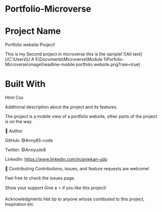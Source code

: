 # Portfolio-Microverse

# Project Name
Portfolio website Project!

This is my Second project in microverse
this is the sample!
![Alt text] (/C:\Users\U A E\Documents\Microverse\Module 1\Porfolio-Microverse\image\headline-mobile portfolio website.png?raw=true)

# Built With
Html
Css


Additional description about the project and its features.

The project is a mobile view of a portfolio website, other parts of the project is on the way.

👤 Author

GitHub: @Anny85-code

Twitter: @Annyudo8

LinkedIn: https://www.linkedin.com/in/aniekan-udo

🤝 Contributing
Contributions, issues, and feature requests are welcome!

Feel free to check the issues page.

Show your support
Give a ⭐️ if you like this project!

Acknowledgments
Hat tip to anyone whose contibuted to this project,
Inspiration
etc






